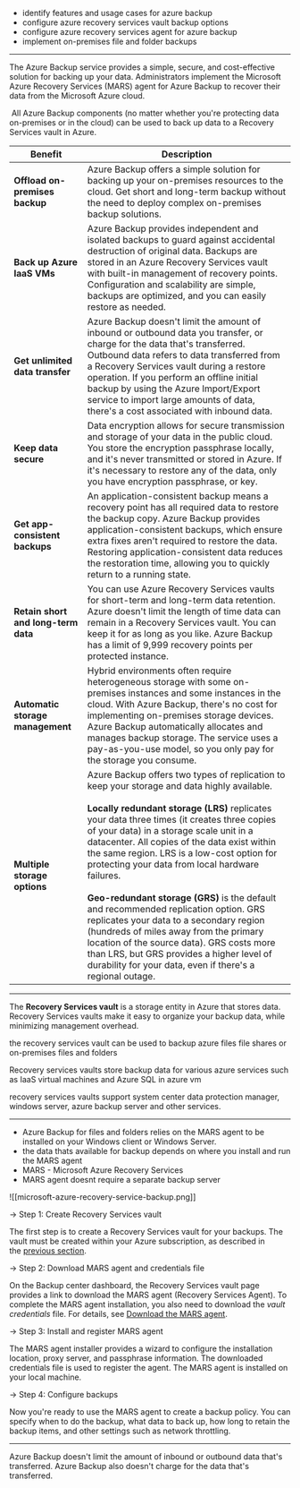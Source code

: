 
- identify features and usage cases for azure backup
- configure azure recovery services vault backup options
- configure azure recovery services agent for azure backup
- implement on-premises file and folder backups

---

The Azure Backup service provides a simple, secure, and cost-effective solution for backing up your data. Administrators implement the Microsoft Azure Recovery Services (MARS) agent for Azure Backup to recover their data from the Microsoft Azure cloud.

 All Azure Backup components (no matter whether you're protecting data on-premises or in the cloud) can be used to back up data to a Recovery Services vault in Azure.


|Benefit|Description|
|---|---|
|**Offload on-premises backup**|Azure Backup offers a simple solution for backing up your on-premises resources to the cloud. Get short and long-term backup without the need to deploy complex on-premises backup solutions.|
|**Back up Azure IaaS VMs**|Azure Backup provides independent and isolated backups to guard against accidental destruction of original data. Backups are stored in an Azure Recovery Services vault with built-in management of recovery points. Configuration and scalability are simple, backups are optimized, and you can easily restore as needed.|
|**Get unlimited data transfer**|Azure Backup doesn't limit the amount of inbound or outbound data you transfer, or charge for the data that's transferred. Outbound data refers to data transferred from a Recovery Services vault during a restore operation. If you perform an offline initial backup by using the Azure Import/Export service to import large amounts of data, there's a cost associated with inbound data.|
|**Keep data secure**|Data encryption allows for secure transmission and storage of your data in the public cloud. You store the encryption passphrase locally, and it's never transmitted or stored in Azure. If it's necessary to restore any of the data, only you have encryption passphrase, or key.|
|**Get app-consistent backups**|An application-consistent backup means a recovery point has all required data to restore the backup copy. Azure Backup provides application-consistent backups, which ensure extra fixes aren't required to restore the data. Restoring application-consistent data reduces the restoration time, allowing you to quickly return to a running state.|
|**Retain short and long-term data**|You can use Azure Recovery Services vaults for short-term and long-term data retention. Azure doesn't limit the length of time data can remain in a Recovery Services vault. You can keep it for as long as you like. Azure Backup has a limit of 9,999 recovery points per protected instance.|
|**Automatic storage management**|Hybrid environments often require heterogeneous storage with some on-premises instances and some instances in the cloud. With Azure Backup, there's no cost for implementing on-premises storage devices. Azure Backup automatically allocates and manages backup storage. The service uses a pay-as-you-use model, so you only pay for the storage you consume.|
|**Multiple storage options**|Azure Backup offers two types of replication to keep your storage and data highly available.  <br>  <br>**Locally redundant storage (LRS)** replicates your data three times (it creates three copies of your data) in a storage scale unit in a datacenter. All copies of the data exist within the same region. LRS is a low-cost option for protecting your data from local hardware failures.  <br>  <br>**Geo-redundant storage (GRS)** is the default and recommended replication option. GRS replicates your data to a secondary region (hundreds of miles away from the primary location of the source data). GRS costs more than LRS, but GRS provides a higher level of durability for your data, even if there's a regional outage.|

---

The **Recovery Services vault** is a storage entity in Azure that stores data. Recovery Services vaults make it easy to organize your backup data, while minimizing management overhead.

the recovery services vault can be used to backup azure files file shares or on-premises files and folders

Recovery services vaults store backup data for various azure services such as IaaS virtual machines and Azure SQL in azure vm

recovery services vaults support system center data protection manager, windows server, azure backup server and other services.

---

- Azure Backup for files and folders relies on the MARS agent to be installed on your Windows client or Windows Server.
- the data thats available for backup depends on where you install and run the MARS agent
- MARS - Microsoft Azure Recovery Services
- MARS agent doesnt require a separate backup server

![[microsoft-azure-recovery-service-backup.png]]

-> Step 1: Create Recovery Services vault

The first step is to create a Recovery Services vault for your backups. The vault must be created within your Azure subscription, as described in the [previous section](https://learn.microsoft.com/en-us/training/modules/configure-file-folder-backups/4-setup-recovery-service-vault-backup-options).

-> Step 2: Download MARS agent and credentials file

On the Backup center dashboard, the Recovery Services vault page provides a link to download the MARS agent (Recovery Services Agent). To complete the MARS agent installation, you also need to download the _vault credentials_ file. For details, see [Download the MARS agent](https://learn.microsoft.com/en-us/azure/backup/install-mars-agent#download-the-mars-agent).

-> Step 3: Install and register MARS agent

The MARS agent installer provides a wizard to configure the installation location, proxy server, and passphrase information. The downloaded credentials file is used to register the agent. The MARS agent is installed on your local machine.

-> Step 4: Configure backups

Now you're ready to use the MARS agent to create a backup policy. You can specify when to do the backup, what data to back up, how long to retain the backup items, and other settings such as network throttling.

---

Azure Backup doesn't limit the amount of inbound or outbound data that's transferred. Azure Backup also doesn't charge for the data that's transferred.